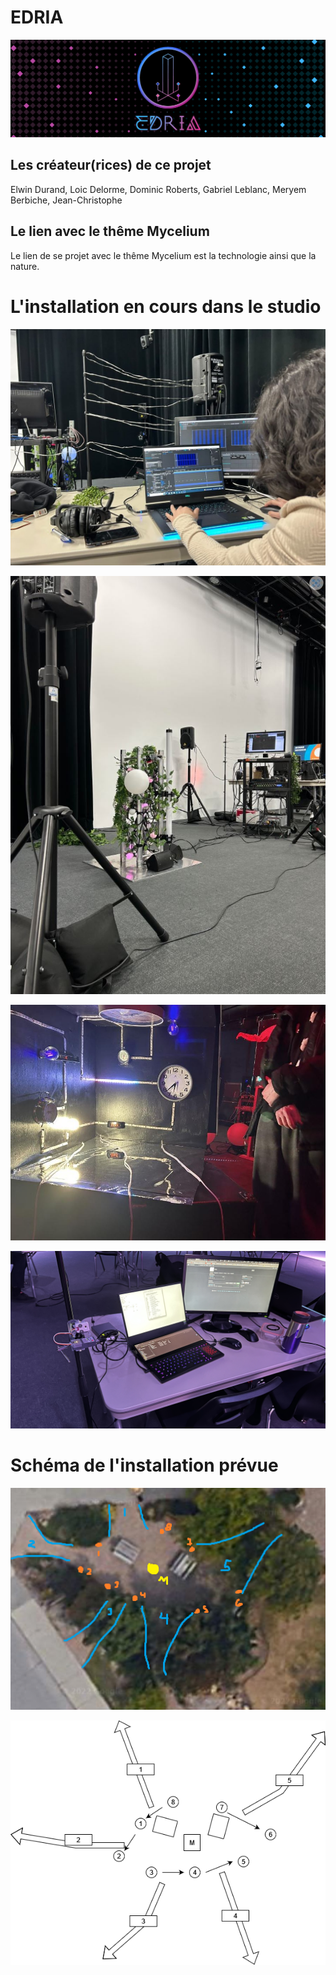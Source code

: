 # EDRIA
![banniere](https://github.com/MeganeRanger/H23_V13_inspirations_RANGER/blob/main/Mycelium/EDRIA/media/banniere_v2.png)

## Les créateur(rices) de ce projet
Elwin Durand, Loic Delorme, Dominic Roberts, Gabriel Leblanc, Meryem Berbiche, Jean-Christophe

## Le lien avec le thême Mycelium 
Le lien de se projet avec le thême Mycelium est la technologie ainsi que la nature. 

# L'installation en cours dans le studio
![installation en cours](https://github.com/MeganeRanger/H23_V13_inspirations_RANGER/blob/main/Mycelium/EDRIA/media/installation_en_cours_01.jpg)

![installation en cours](https://github.com/MeganeRanger/H23_V13_inspirations_RANGER/blob/main/Mycelium/EDRIA/media/installation_en_cours_02.JPG)

![installation en cours](https://github.com/MeganeRanger/H23_V13_inspirations_RANGER/blob/main/Mycelium/EDRIA/media/installation_en_cours_03.JPG)

![installation en cours](https://github.com/MeganeRanger/H23_V13_inspirations_RANGER/blob/main/Mycelium/EDRIA/media/installation_en_cours_04.jpg)

# Schéma de l'installation prévue
![schema installation](https://github.com/MeganeRanger/H23_V13_inspirations_RANGER/blob/main/Mycelium/EDRIA/media/schema_installation_01.png)

![schema installation](https://github.com/MeganeRanger/H23_V13_inspirations_RANGER/blob/main/Mycelium/EDRIA/media/schema_installation_03.png)

